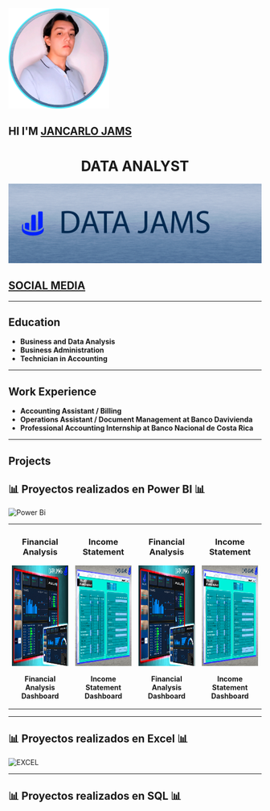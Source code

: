 <div align="left">
  <img src="TP1/Perfil%20circular.png" width="200" alt="Logo de Jancarlo Jams">
  <h2>HI I'M <a href="https://beacons.ai/data_jams">JANCARLO JAMS</a></h2>
</div>

<div align="center">
  <h1>DATA ANALYST</h1>
</div>

<div align="center">
  <img src="TP1/Banner%203.png" alt="Banner">
</div>

<div align="left">
  <h2><a href="https://beacons.ai/data_jams"><strong>SOCIAL MEDIA</strong></a></h2>
</div>

---

## Education

- **Business and Data Analysis**  
- **Business Administration**  
- **Technician in Accounting**  

---

## Work Experience

- **Accounting Assistant / Billing**  
- **Operations Assistant / Document Management at Banco Davivienda**  
- **Professional Accounting Internship at Banco Nacional de Costa Rica**  

---

## Projects

## 📊 **Proyectos realizados en Power BI** 📊
![Power Bi](https://img.shields.io/badge/power_bi-F2C811?style=for-the-badge&logo=powerbi&logoColor=black)

<table>
<tr>
<td width="25%">
<h3 align="center">Financial Analysis</h3>
<div align="center">
  <a href="https://app.powerbi.com/view?r=eyJrIjoiYWQ2YzJkNjEtZjJkNS00YjBlLTliODItMjQwY2Y0NDZjMjk3IiwidCI6ImRmODY3OWNkLWE4MGUtNDVkOC05OWFjLWM4M2VkN2ZmOTVhMCJ9" target="_blank">
    <img src="TP1/Miaturas/04%20-%20Miniatura%20Finaciero%20enfocado%20en%20ingresos%20y%20gastos.png "width="300" height="200" alt="Financial Analysis Dashboard">
  </a>
  <p><strong>Financial Analysis Dashboard</strong></p>
</div>
</td>

<td width="25%">
<h3 align="center">Income Statement</h3>
<div align="center">
  <a href="https://app.powerbi.com/view?r=eyJrIjoiZmU5NzMzY2EtMGRjZi00Mjg3LWEzZmUtMDc0ZTM5Mjg2Zjk1IiwidCI6ImRmODY3OWNkLWE4MGUtNDVkOC05OWFjLWM4M2VkN2ZmOTVhMCJ9" target="_blank">
    <img src="TP1/Miaturas/03%20-%20Miniatura%20Income%20statement.png "width="300" height="200" alt="Income Statement Dashboard">
  </a>
  <p><strong>Income Statement Dashboard</strong></p>
</div>
</td>

<td width="25%">
<h3 align="center">Financial Analysis</h3>
<div align="center">
  <a href="https://app.powerbi.com/view?r=eyJrIjoiYWQ2YzJkNjEtZjJkNS00YjBlLTliODItMjQwY2Y0NDZjMjk3IiwidCI6ImRmODY3OWNkLWE4MGUtNDVkOC05OWFjLWM4M2VkN2ZmOTVhMCJ9" target="_blank">
    <img src="TP1/Miaturas/04%20-%20Miniatura%20Finaciero%20enfocado%20en%20ingresos%20y%20gastos.png "width="300" height="200"" alt="Financial Analysis Dashboard">
  </a>
  <p><strong>Financial Analysis Dashboard</strong></p>
</div>
</td>

<td width="25%">
<h3 align="center">Income Statement</h3>
<div align="center">
  <a href="https://app.powerbi.com/view?r=eyJrIjoiZmU5NzMzY2EtMGRjZi00Mjg3LWEzZmUtMDc0ZTM5Mjg2Zjk1IiwidCI6ImRmODY3OWNkLWE4MGUtNDVkOC05OWFjLWM4M2VkN2ZmOTVhMCJ9" target="_blank">
    <img src="TP1/Miaturas/03%20-%20Miniatura%20Income%20statement.png "width="300" height="200" alt="Income Statement Dashboard">
  </a>
  <p><strong>Income Statement Dashboard</strong></p>
</div>
</td>
</tr>
</table>

---

## 📊 **Proyectos realizados en Excel** 📊
![EXCEL](https://img.shields.io/badge/Microsoft_Excel-217346?style=for-the-badge&logo=microsoft-excel&logoColor=white)

---

## 📊 **Proyectos realizados en SQL** 📊

